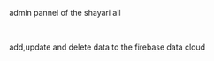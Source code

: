 <p>admin pannel of the shayari all</p><br>
<p>add,update and delete data to the firebase data cloud</p><br>
